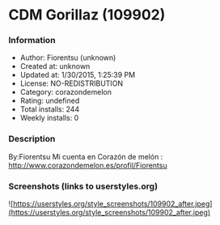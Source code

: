 # CDM Gorillaz (109902)

### Information
- Author: Fiorentsu (unknown)
- Created at: unknown
- Updated at: 1/30/2015, 1:25:39 PM
- License: NO-REDISTRIBUTION
- Category: corazondemelon
- Rating: undefined
- Total installs: 244
- Weekly installs: 0


### Description
By:Fiorentsu
Mi cuenta en Corazón de melón : http://www.corazondemelon.es/profil/Fiorentsu


### Screenshots (links to userstyles.org)
![https://userstyles.org/style_screenshots/109902_after.jpeg](https://userstyles.org/style_screenshots/109902_after.jpeg)


